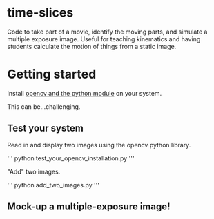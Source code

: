 # time-slices
Code to take part of a movie, identify the moving parts, and simulate a multiple exposure image. Useful for teaching kinematics and having students calculate the motion of things from a static image.

# Getting started

Install [opencv and the python module](https://docs.opencv.org/3.0-beta/doc/py_tutorials/py_tutorials.html) on your system.

This can be...challenging. 

## Test your system

Read in and display two images using the opencv python library. 

'''
python test_your_opencv_installation.py
'''

"Add" two images.

'''
python add_two_images.py
'''

## Mock-up a multiple-exposure image!
